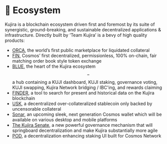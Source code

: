 # 📱 Ecosystem

Kujira is a blockchain ecosystem driven first and foremost by its suite of synergistic, ground-breaking, and sustainable decentralized applications & infrastructure. Directly built by ‘Team Kujira’ is a bevy of high quality products:

* [ORCA](https://orca.kujira.app/), the world’s first public marketplace for liquidated collateral
* [FIN](https://fin.kujira.app/), Cosmos’ first decentralized, permissionless, 100% on-chain, fair matching order book style                                     token exchange&#x20;
* [BLUE](https://blue.kujira.app/), the heart of the Kujira ecosystem$$-$$a hub containing a KUJI dashboard, KUJI staking, governance voting, KUJI swapping, Kujira Network bridging / IBC'ing, and rewards claiming
* [FINDER](https://finder.kujira.app/), a tool to search for present and historical data on the Kujira blockchain
* [USK](https://blue.kujira.app/mint), a decentralized over-collateralized stablecoin only backed by uncensorable collateral
* [Sonar](../../dapps-and-infrastructure/kujira-wallet.md), an upcoming sleek, next generation Cosmos wallet which will be available on various desktop and mobile platforms
* [The Kujira Senate](../../dapps-and-infrastructure/senate.md), a new powerful governance mechanism that will springboard decentralization and make Kujira substantially more agile
* [POD](../../dapps-and-infrastructure/pod.md), a decentralization enhancing staking UI built for Cosmos Network
